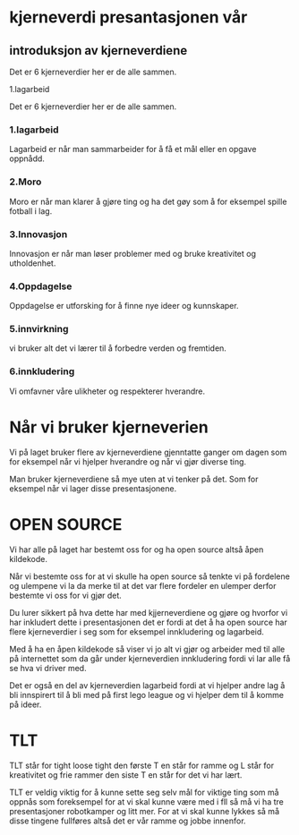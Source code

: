 # kjerneverdi presantasjonen vår

## introduksjon av kjerneverdiene
Det er 6 kjerneverdier her er de alle sammen.

1.lagarbeid

Det er 6 kjerneverdier her er de alle sammen.

### 1.lagarbeid
 Lagarbeid er når man sammarbeider for å få et mål eller en opgave oppnådd.

### 2.Moro
Moro er når man klarer å gjøre ting og ha det gøy som å for eksempel spille fotball i lag.

### 3.Innovasjon
Innovasjon er når man løser problemer med og bruke kreativitet og utholdenhet.

### 4.Oppdagelse
Oppdagelse er utforsking for å finne  nye ideer og kunnskaper.

### 5.innvirkning
vi bruker alt det vi lærer til å forbedre verden og fremtiden.

### 6.innkludering
Vi omfavner våre ulikheter og respekterer hverandre.

# Når vi bruker kjerneverien
Vi på laget bruker flere av kjerneverdiene gjenntatte ganger om dagen som for eksempel når vi hjelper hverandre og når vi gjør diverse ting.

Man bruker kjerneverdiene så mye uten at vi tenker på det.
Som for eksempel når vi lager disse presentasjonene.

# OPEN SOURCE
Vi har alle på laget har bestemt oss for og ha open source altså åpen kildekode.

Når vi bestemte oss for at vi skulle ha open source så tenkte vi på fordelene og ulempene vi la da merke til at det var flere fordeler en ulemper derfor bestemte vi oss for vi gjør det.

Du lurer sikkert på hva dette har med kjjerneverdiene og gjøre og hvorfor vi har inkludert dette i presentasjonen det er fordi at det å ha open source har flere kjerneverdier i seg som for eksempel innkludering og lagarbeid.

Med å ha en åpen kildekode så viser vi jo alt vi gjør og arbeider med til alle på internettet som da går under kjerneverdien innkludering fordi vi lar alle få se hva vi driver med.

Det er også en del av kjerneverdien lagarbeid fordi at vi hjelper andre lag å bli innspirert til å bli med på first lego league og vi hjelper dem til å komme på ideer.

# TLT
TLT står for tight loose tight den første T en står for ramme og L står for kreativitet og frie rammer den siste T en står for det vi har lært.

TLT er veldig viktig for å kunne sette seg selv mål for viktige ting som må oppnås som foreksempel for at vi skal kunne være med i fll så må vi ha tre presentasjoner robotkamper og litt mer. For at vi skal kunne lykkes så må disse tingene fullføres altså det er vår ramme og jobbe innenfor.
